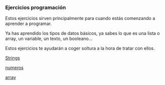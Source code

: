 ### Ejercicios programación

Estos ejercicios sirven principalmente para cuando estás comenzando a aprender a programar.

Ya has aprendido los tipos de datos básicos, ya sabes lo que es una lista o array, un variable, un texto, un booleano...

Estos ejercicios te ayudarán a coger soltura a la hora de tratar con ellos.


[Strings](./strings.md)

[numeros](./numeros.md)

[array](./array.md)
